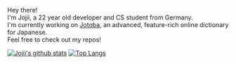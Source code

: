Hey there! <br>
I'm Jojii, a 22 year old developer and CS student from Germany. <br>
I'm currently working on [Jotoba](https://jotoba.de), an advanced, feature-rich online dictionary for Japanese. <br>
Feel free to check out my repos!

[![Jojii's github stats](https://github-readme-stats.vercel.app/api?&username=JojiiOfficial&count_private=true&hide_border=true&bg_color=30,e96443,904e95&title_color=fff&text_color=fff)](https://github.com/JojiiOfficial/JojiiOfficial)
[![Top Langs](https://github-readme-stats.vercel.app/api/top-langs/?username=JojiiOfficial&layout=compact&hide_border=true&bg_color=30,e96443,904e95&title_color=fff&text_color=fff)](https://github.com/JojiiOfficial/JojiiOfficial)
